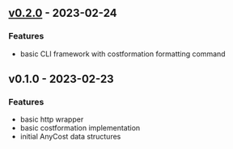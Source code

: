 <a name="v0.2.0"></a>
## [v0.2.0] - 2023-02-24
### Features
- basic CLI framework with costformation formatting command

<a name="v0.1.0"></a>
## v0.1.0 - 2023-02-23
### Features
- basic http wrapper
- basic costformation implementation
- initial AnyCost data structures

[Unreleased]: https://github.com/jjttech/cloudzero-client-go/compare/v0.2.0...HEAD
[v0.2.0]: https://github.com/jjttech/cloudzero-client-go/compare/v0.1.0...v0.2.0
